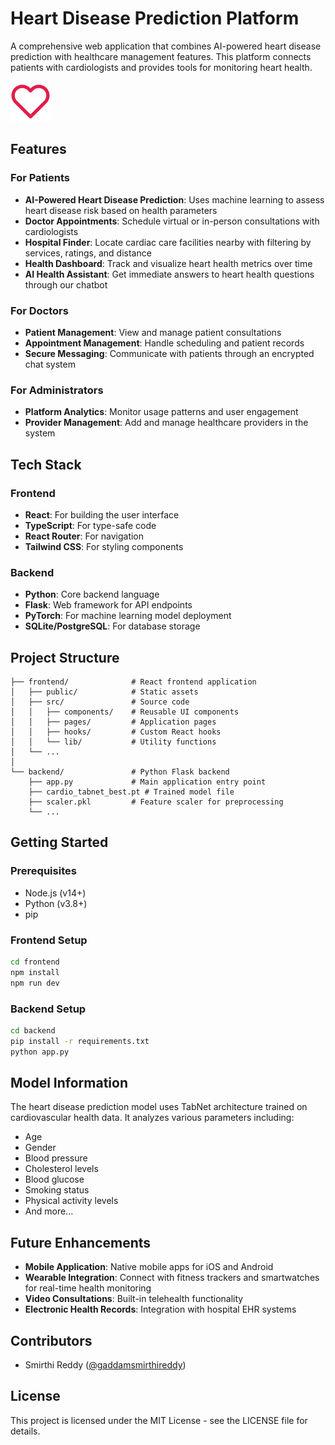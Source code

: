 # Heart Disease Prediction Platform

A comprehensive web application that combines AI-powered heart disease prediction with healthcare management features. This platform connects patients with cardiologists and provides tools for monitoring heart health.

![Heart Health Platform](frontend/public/logo.svg)

## Features

### For Patients
- **AI-Powered Heart Disease Prediction**: Uses machine learning to assess heart disease risk based on health parameters
- **Doctor Appointments**: Schedule virtual or in-person consultations with cardiologists
- **Hospital Finder**: Locate cardiac care facilities nearby with filtering by services, ratings, and distance
- **Health Dashboard**: Track and visualize heart health metrics over time
- **AI Health Assistant**: Get immediate answers to heart health questions through our chatbot

### For Doctors
- **Patient Management**: View and manage patient consultations
- **Appointment Management**: Handle scheduling and patient records
- **Secure Messaging**: Communicate with patients through an encrypted chat system

### For Administrators
- **Platform Analytics**: Monitor usage patterns and user engagement
- **Provider Management**: Add and manage healthcare providers in the system

## Tech Stack

### Frontend
- **React**: For building the user interface
- **TypeScript**: For type-safe code
- **React Router**: For navigation
- **Tailwind CSS**: For styling components

### Backend
- **Python**: Core backend language
- **Flask**: Web framework for API endpoints
- **PyTorch**: For machine learning model deployment
- **SQLite/PostgreSQL**: For database storage

## Project Structure

```
├── frontend/              # React frontend application
│   ├── public/            # Static assets
│   ├── src/               # Source code
│   │   ├── components/    # Reusable UI components
│   │   ├── pages/         # Application pages
│   │   ├── hooks/         # Custom React hooks
│   │   └── lib/           # Utility functions
│   └── ...
│
└── backend/               # Python Flask backend
    ├── app.py             # Main application entry point
    ├── cardio_tabnet_best.pt # Trained model file
    ├── scaler.pkl         # Feature scaler for preprocessing
    └── ...
```

## Getting Started

### Prerequisites
- Node.js (v14+)
- Python (v3.8+)
- pip

### Frontend Setup
```bash
cd frontend
npm install
npm run dev
```

### Backend Setup
```bash
cd backend
pip install -r requirements.txt
python app.py
```

## Model Information

The heart disease prediction model uses TabNet architecture trained on cardiovascular health data. It analyzes various parameters including:
- Age
- Gender
- Blood pressure
- Cholesterol levels
- Blood glucose
- Smoking status
- Physical activity levels
- And more...

## Future Enhancements

- **Mobile Application**: Native mobile apps for iOS and Android
- **Wearable Integration**: Connect with fitness trackers and smartwatches for real-time health monitoring
- **Video Consultations**: Built-in telehealth functionality
- **Electronic Health Records**: Integration with hospital EHR systems

## Contributors

- Smirthi Reddy ([@gaddamsmirthireddy](https://github.com/gaddamsmirthireddy))

## License

This project is licensed under the MIT License - see the LICENSE file for details. 